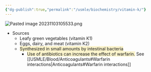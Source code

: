 ```yaml
---
{"dg-publish":true,"permalink":"/usmle/biochemistry/vitamin-k/"}
---
```


![Pasted image 20231103105533.png](/img/user/appendix/Pasted%20image%2020231103105533.png)
- Sources
	- Leafy green vegetables (vitamin K1)
	- Eggs, dairy, and meat (vitamin K2)
	- <span style="background:rgba(240, 200, 0, 0.2)">Synthesized in small amounts by intestinal bacteria</span>
		- <span style="background:rgba(240, 200, 0, 0.2)">Use of antibiotics can increase the effect of warfarin.</span> See [[USMLE/Blood/Anticoagulants#Warfarin interactions\|Anticoagulants#Warfarin interactions]]

